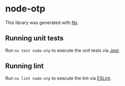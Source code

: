# node-otp

This library was generated with [Nx](https://nx.dev).

## Running unit tests

Run `nx test node-otp` to execute the unit tests via [Jest](https://jestjs.io).

## Running lint

Run `nx lint node-otp` to execute the lint via [ESLint](https://eslint.org/).
